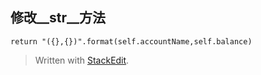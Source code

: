 ## 修改__str__方法
`return "({},{})".format(self.accountName,self.balance)`


> Written with [StackEdit](https://stackedit.io/).
<!--stackedit_data:
eyJoaXN0b3J5IjpbMTgwMzE1NTI5N119
-->